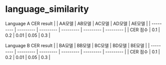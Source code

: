 # language_similarity

Language A CER result
| | AA모델 | AB모델 | AC모델 | AD모델 | AE모델 |
| --------- | --------- | --------- | --------- | --------- | --------- |
| CER 점수 | 0.1 | 0.2 | 0.01 | 0.05 | 0.3 |

Language B CER result
| | BA모델 | BB모델 | BC모델 | BD모델 | BE모델 |
| --------- | --------- | --------- | --------- | --------- | --------- |
| CER 점수 | 0.1 | 0.2 | 0.01 | 0.05 | 0.3 |
